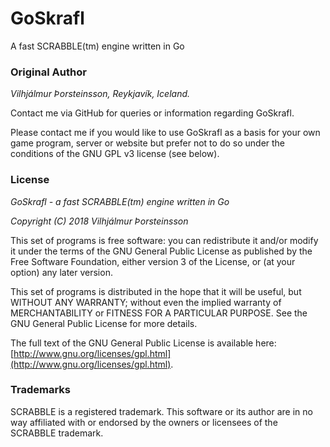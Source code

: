 # GoSkrafl
A fast SCRABBLE(tm) engine written in Go

### Original Author

_Vilhjálmur Þorsteinsson, Reykjavík, Iceland._

Contact me via GitHub for queries or information regarding GoSkrafl.

Please contact me if you would like to use GoSkrafl as a basis for your
own game program, server or website but prefer not to do so under the
conditions of the GNU GPL v3 license (see below).

### License

*GoSkrafl - a fast SCRABBLE(tm) engine written in Go*

*Copyright (C) 2018 Vilhjálmur Þorsteinsson*

This set of programs is free software: you can redistribute it and/or modify
it under the terms of the GNU General Public License as published by
the Free Software Foundation, either version 3 of the License, or
(at your option) any later version.

This set of programs is distributed in the hope that it will be useful,
but WITHOUT ANY WARRANTY; without even the implied warranty of
MERCHANTABILITY or FITNESS FOR A PARTICULAR PURPOSE.  See the
GNU General Public License for more details.

The full text of the GNU General Public License is available here:
[http://www.gnu.org/licenses/gpl.html](http://www.gnu.org/licenses/gpl.html).

### Trademarks

SCRABBLE is a registered trademark. This software or its author are in no way
affiliated with or endorsed by the owners or licensees of the SCRABBLE trademark.
